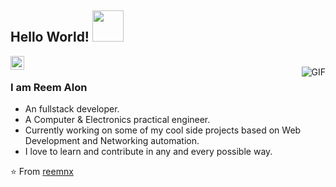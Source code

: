 ## Hello World! <img src="https://scontent.fhfa1-2.fna.fbcdn.net/v/t1.0-9/45870484_10218095303439323_6215587485775298560_o.jpg?_nc_cat=107&_nc_sid=09cbfe&_nc_ohc=FBSvQ1-HMHYAX8OQtOO&_nc_ht=scontent.fhfa1-2.fna&oh=096e4a55952d803f7c44977eab13dc79&oe=5FAD0ABC" width="50px"></h2>

<a href="https://www.linkedin.com/in/reem-alon-401816127/">
  <img align="left" alt="Reem's Linkdein" width="22px" src="https://cdn.jsdelivr.net/npm/simple-icons@v3/icons/linkedin.svg" />
</a>

<br />
<img align="right" alt="GIF" src="https://media.giphy.com/media/13HgwGsXF0aiGY/giphy.gif" />

### I am Reem Alon
- An fullstack developer.
- A Computer & Electronics practical engineer. 
- Currently working on some of my cool side projects based on Web Development and Networking automation.
- I love to learn and contribute in any and every possible way.

⭐️ From [reemnx](https://github.com/reemnx)
